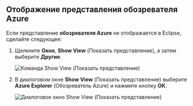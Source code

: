 ## <a name="display-the-azure-explorer-view"></a>Отображение представления обозревателя Azure

Если представление **обозревателя Azure** не отображается в Eclipse, сделайте следующее:

1. Щелкните **Окно**, **Show View** (Показать представление), а затем выберите **Другие**.

   ![Команда Show View (Показать представление)](./media/azure-toolkit-for-eclipse-show-azure-explorer/show-az-exp-01.png)

2. В диалоговом окне **Show View** (Показать представление) выберите **Azure Explorer** (Обозреватель Azure) и нажмите кнопку **ОК**.

   ![Диалоговое окно Show View (Показать представление)](./media/azure-toolkit-for-eclipse-show-azure-explorer/show-az-exp-02.png)

